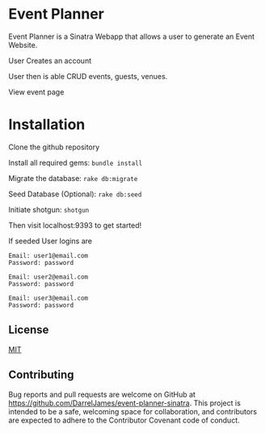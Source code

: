 # Event Planner
Event Planner is a Sinatra Webapp that allows a user to generate an Event Website.

User Creates an account

User then is able CRUD events, guests, venues.

View event page
# Installation

Clone the github repository

Install all required gems: `bundle install`

Migrate the database: `rake db:migrate`

Seed Database (Optional): `rake db:seed`

Initiate shotgun: `shotgun`

Then visit localhost:9393 to get started!

If seeded User logins are

```
Email: user1@email.com
Password: password

Email: user2@email.com
Password: password

Email: user3@email.com
Password: password
```

## License
[MIT](https://choosealicense.com/licenses/mit/)

## Contributing
Bug reports and pull requests are welcome on GitHub at https://github.com/DarrelJames/event-planner-sinatra. This project is intended to be a safe, welcoming space for collaboration, and contributors are expected to adhere to the Contributor Covenant code of conduct.
